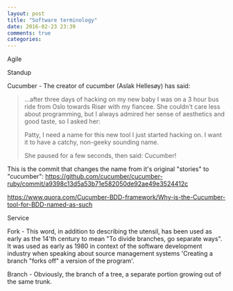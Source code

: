 ```yaml
---
layout: post
title: "Software terminology"
date: 2016-02-23 23:39
comments: true
categories: 
---
```


Agile

Standup

Cucumber - The creator of cucumber (Aslak Hellesøy) has said:

> ...after three days of hacking on my new baby I was on a 3 hour bus ride from Oslo towards Risør with my fiancee. She couldn't care less about programming, but I always admired her sense of aesthetics and good taste, so I asked her:
>
> Patty, I need a name for this new tool I just started hacking on. I want it to have a catchy, non-geeky sounding name.
>
> She paused for a few seconds, then said: Cucumber!

This is the commit that changes the name from it's original "stories" to "cucumber": https://github.com/cucumber/cucumber-ruby/commit/a9398c13d5a53b71e582050de92ae49e3524412c

https://www.quora.com/Cucumber-BDD-framework/Why-is-the-Cucumber-tool-for-BDD-named-as-such

Service

Fork - This word, in addition to describing the utensil, has been used as early as the 14'th century to mean "To divide branches, go separate ways". It was used as early as 1980 in context of the software development industry when speaking about source management systems 'Creating a branch "forks off" a version of the program'.

Branch - Obviously, the branch of a tree, a separate portion growing out of the same trunk.
